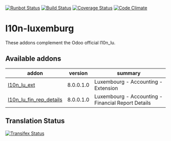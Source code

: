 [![Runbot Status](https://runbot.odoo-community.org/runbot/badge/flat/123/8.0.svg)](https://runbot.odoo-community.org/runbot/repo/github-com-oca-l10n-luxemburg-123)
[![Build Status](https://travis-ci.org/OCA/l10n-luxemburg.svg?branch=8.0)](https://travis-ci.org/OCA/l10n-luxemburg)
[![Coverage Status](https://coveralls.io/repos/OCA/l10n-luxemburg/badge.svg?branch=8.0)](https://coveralls.io/r/OCA/l10n-luxemburg?branch=8.0)
[![Code Climate](https://codeclimate.com/github/OCA/l10n-luxemburg/badges/gpa.svg)](https://codeclimate.com/github/OCA/l10n-luxemburg)

l10n-luxemburg
==============

These addons complement the Odoo official l10n_lu.


[//]: # (addons)
Available addons
----------------
addon | version | summary
--- | --- | ---
[l10n_lu_ext](l10n_lu_ext/) | 8.0.0.1.0 | Luxembourg - Accounting - Extension
[l10n_lu_fin_rep_details](l10n_lu_fin_rep_details/) | 8.0.0.1.0 | Luxembourg - Accounting - Financial Report Details

[//]: # (end addons)

Translation Status
------------------
[![Transifex Status](https://www.transifex.com/projects/p/OCA-l10n-luxemburg-8-0/chart/image_png)](https://www.transifex.com/projects/p/OCA-l10n-luxemburg-8-0)
